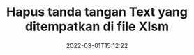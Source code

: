 ---
############################# Static ############################
layout: "auto-gen-signature"
date: 2022-03-01T15:12:22
draft: false
operation: Delete
signaturetype: Text
fileformat: Xlsm
productName: .NET
lang: id
productCode: net
otherformats: pdf doc docx docm dot dotm dotx odt ott rtf xls xlsx xlsm xlsb csv ods ots xltx xltm ppt pptx pps ppsx odp otp potx potm pptm ppsm
breadcrumb: Put Text signature on Xlsm for C#

############################# Head ############################
head_title: "Hapus tanda tangan Text dari file Xlsm melalui C#"
head_description: "Penghapusan tanda tangan Text tertentu dari dokumen Xlsm yang ditandatangani dapat dilakukan dengan mudah dengan kode .NET singkat."

############################# Header ############################
title: "Hapus tanda tangan Text yang ditempatkan di file Xlsm"
description: "Hapus berbagai tanda tangan Text dari dokumen Xlsm. Menghapus tanda tangan Text memerlukan kode C# sederhana."
bg_image: "https://cms.admin.containerize.com/templates/aspose/App_Themes/V3/images/bg/header1.png"
bg_overlay: false
button:
    enable: true

############################# SubMenu ############################
submenu:
    enable: true

    left:
        img_alt: "GroupDocs.Signature for .NET"
        image: "https://cms.admin.containerize.com/templates/groupdocs/images/product-logos/90x90-noborder/groupdocs-signature-net.png"
        product: "GroupDocs.Signature"
        platform: ".NET"



############################# About ############################
about:
    enable: true
    title: "Dapatkan informasi tentang GroupDocs.Signature for .NET fitur API"
    content: |
        [GroupDocs.Signature for .NET](https://products.groupdocs.com/signature/net/) API menyediakan banyak cara untuk memproses dokumen Anda menggunakan tanda tangan elektronik. Tanda tangan digital seperti teks, gambar, sertifikat digital, kode batang, kode QR, perangko, atau metadata tersedia. Pelanggan memiliki kemungkinan untuk menambah, menghapus, memperbarui, memverifikasi atau mencari tanda tangan digital di PDF, dokumen MS Word, buku kerja MS Excel, presentasi MS PowerPoint, file Adobe Photoshop dan berbagai format gambar. Sejumlah besar fitur dan pengaturan yang berguna disediakan.
    

############################# Steps ############################
steps:
    enable: true
    title_left: "Cara menghapus tanda tangan Text dari dokumen Xlsm Anda"
    content_left: |
        [GroupDocs.Signature for .NET](https://products.groupdocs.com/signature/net/) menyediakan fitur yang berguna untuk membersihkan dokumen Xlsm dari Text tanda tangan dengan beberapa baris kode.
        
        * Pertama, buat instance objek Signature yang meneruskan jalur ke dokumen Anda sebagai parameter konstruktor.
        * Kemudian, buat objek tanda tangan yang sesuai dan atur pengenal uniknya.
        * Setelah itu, aktifkan metode Hapus dengan melewati objek tanda tangan yang harus dihapus.
        * Terakhir, proses hasil operasi.

    title_right: "Persyaratan sistem"
    content_right: |
        GroupDocs.Signature for .NET didukung di semua platform dan sistem operasi utama. Sebelum menjalankan kode di bawah ini, pastikan Anda telah menginstal prasyarat berikut di sistem Anda.

        * Sistem operasi: Microsoft Windows, Linux, MacOS
        * Lingkungan pengembangan: Microsoft Visual Studio, Xamarin, MonoDevelop
        * Frameworks: .NET Framework, .NET Standard, .NET Core, Mono
        * Unduh versi terbaru GroupDocs.Signature for .NET dari [Nuget](https://www.nuget.org/packages/groupdocs.signature)
         
    code: |
        ```csharp    
                
        // Set up input Xlsm file
        string filePath = "input.xlsm";

        // Instantiate Signature for input file
        using (GroupDocs.Signature.Signature signature = new GroupDocs.Signature.Signature(filePath))
        {
                // Id of signature which is supposed to be deleted
                // such Id may be obtained as result of search operation
                string id = "ff988ab1-7403-4c8d-8db7-f2a56b9f8530";

                // provide signature features to delete
                // set up particular signature id
                TextSignature signatureToDelete = new TextSignature(id);

                // delete signature
                bool deleteResult = signature.Delete(signatureToDelete);

                // process deletion result
                if (deleteResult)
                {
                    Console.WriteLine("Signature was deleted successfully!");
                }
        }
        ```

############################# Demos ############################
demos:
    enable: true
    title: "Menandatangani dengan Text tanda tangan Demo Langsung"
    content: |
       Tambahkan berbagai tanda tangan elektronik ke file Xlsm sekarang juga dengan mengunjungi situs web [GroupDocs.Signature App](https://products.groupdocs.app/signature/family).          

############################# More Formats ############################
more_formats:
    enable: true
    title: "Hapus tanda tangan Text Anda dengan C#"
    content: |
        "Penghapusan tanda tangan elektronik yang ditambahkan ke berbagai format dokumen. Hapus tanda tangan dengan cepat tanpa kode tambahan."
    format: 
       
       
back_to_top:
    enable: true
---